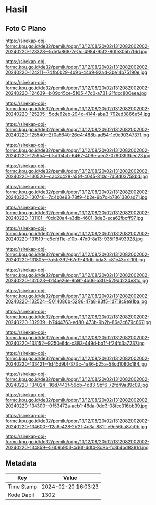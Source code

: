# Hasil

## Foto C Plano

https://sirekap-obj-formc.kpu.go.id/de32/pemilu/pdpr/13/12/08/20/02/1312082002002-20240220-123328--5de1a868-2e0c-4984-95f2-80fe305b7f6d.jpg

https://sirekap-obj-formc.kpu.go.id/de32/pemilu/pdpr/13/12/08/20/02/1312082002002-20240220-124211--74fb0b29-4b9b-44a9-92ad-3be14b75190e.jpg

https://sirekap-obj-formc.kpu.go.id/de32/pemilu/pdpr/13/12/08/20/02/1312082002002-20240220-124639--b09c45ce-5105-47c0-a731-21fdcc800eea.jpg

https://sirekap-obj-formc.kpu.go.id/de32/pemilu/pdpr/13/12/08/20/02/1312082002002-20240220-125205--5cde62eb-294c-4144-aba3-792ed3866e54.jpg

https://sirekap-obj-formc.kpu.go.id/de32/pemilu/pdpr/13/12/08/20/02/1312082002002-20240220-125540--2f0a5640-26c4-488b-ad54-1e9e90347371.jpg

https://sirekap-obj-formc.kpu.go.id/de32/pemilu/pdpr/13/12/08/20/02/1312082002002-20240220-125954--b5df04cb-6467-409e-aec2-0790393bec23.jpg

https://sirekap-obj-formc.kpu.go.id/de32/pemilu/pdpr/13/12/08/20/02/1312082002002-20240220-130520--cac3c428-a59f-4045-810c-7d5fd03758bd.jpg

https://sirekap-obj-formc.kpu.go.id/de32/pemilu/pdpr/13/12/08/20/02/1312082002002-20240220-130748--7c4b0e93-78f9-4b2e-9b7c-b7861380ad71.jpg

https://sirekap-obj-formc.kpu.go.id/de32/pemilu/pdpr/13/12/08/20/02/1312082002002-20240220-131101--f0dd20a4-a3db-4601-8de3-eca62fbcff97.jpg

https://sirekap-obj-formc.kpu.go.id/de32/pemilu/pdpr/13/12/08/20/02/1312082002002-20240220-131519--c5cfd11e-e10b-47d0-8a13-935f18493928.jpg

https://sirekap-obj-formc.kpu.go.id/de32/pemilu/pdpr/13/12/08/20/02/1312082002002-20240220-131805--7a5fe392-67e9-43db-bda3-c81e43c7c10f.jpg

https://sirekap-obj-formc.kpu.go.id/de32/pemilu/pdpr/13/12/08/20/02/1312082002002-20240220-132023--b14ae26e-9b9f-4b06-a3f0-529dd224e81c.jpg

https://sirekap-obj-formc.kpu.go.id/de32/pemilu/pdpr/13/12/08/20/02/1312082002002-20240220-132524--5014086b-5296-47a8-93f5-1d718c9e91ba.jpg

https://sirekap-obj-formc.kpu.go.id/de32/pemilu/pdpr/13/12/08/20/02/1312082002002-20240220-132939--b7444763-ed80-473b-9b2b-86e2c679c667.jpg

https://sirekap-obj-formc.kpu.go.id/de32/pemilu/pdpr/13/12/08/20/02/1312082002002-20240220-133152--9250e6dc-c383-449d-bb1f-ff24fd3a7237.jpg

https://sirekap-obj-formc.kpu.go.id/de32/pemilu/pdpr/13/12/08/20/02/1312082002002-20240220-133421--1d45d9b1-373c-4a86-b25a-58cd1080c184.jpg

https://sirekap-obj-formc.kpu.go.id/de32/pemilu/pdpr/13/12/08/20/02/1312082002002-20240220-134024--16d7443f-56cb-4d83-9bf6-72fd49a89c09.jpg

https://sirekap-obj-formc.kpu.go.id/de32/pemilu/pdpr/13/12/08/20/02/1312082002002-20240220-134300--0f53472a-acb1-46da-9dc3-08fcc316bb39.jpg

https://sirekap-obj-formc.kpu.go.id/de32/pemilu/pdpr/13/12/08/20/02/1312082002002-20240220-134600--12a6c428-2b2f-4c3a-881f-e9e56ba87c0b.jpg

https://sirekap-obj-formc.kpu.go.id/de32/pemilu/pdpr/13/12/08/20/02/1312082002002-20240220-134859--5609b903-4d6f-4df4-8c8b-fc3b4bd8391d.jpg


## Metadata

| Key        | Value               |
| ---------- | ------------------- |
| Time Stamp | 2024-02-20 16:03:23 |
| Kode Dapil | 1302                |



